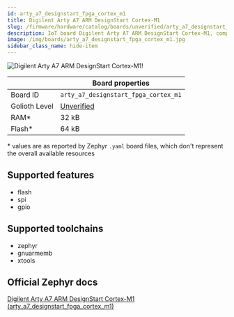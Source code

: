 ```yaml
---
id: arty_a7_designstart_fpga_cortex_m1
title: Digilent Arty A7 ARM DesignStart Cortex-M1
slug: /firmware/hardware/catalog/boards/unverified/arty_a7_designstart_fpga_cortex_m1
description: IoT board Digilent Arty A7 ARM DesignStart Cortex-M1, compatible with Golioth at unverified level.
image: /img/boards/arty_a7_designstart_fpga_cortex_m1.jpg
sidebar_class_name: hide-item
---
```


[//]: # (This is an auto-generated file, do not edit! Changes to it will be lost upon re-generation)

![Digilent Arty A7 ARM DesignStart Cortex-M1!](/img/boards/arty_a7_designstart_fpga_cortex_m1.jpg "Digilent Arty A7 ARM DesignStart Cortex-M1")

|                | Board properties     |
| -------------  | -------------------- |
| Board ID       | `arty_a7_designstart_fpga_cortex_m1` |
| Golioth Level  | [Unverified](/firmware/hardware#unverified-boards) |
| RAM*           | 32 kB |
| Flash*         | 64 kB |

\* values are as reported by Zephyr `.yaml` board files, which don't represent the overall available resources



## Supported features

* flash
* spi
* gpio

## Supported toolchains

* zephyr
* gnuarmemb
* xtools

## Official Zephyr docs

[Digilent Arty A7 ARM DesignStart Cortex-M1 (arty_a7_designstart_fpga_cortex_m1)](https://docs.zephyrproject.org/latest/boards/digilent/arty_a7/doc/index.html)
